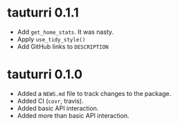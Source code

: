 # tauturri 0.1.1

- Add `get_home_stats`. It was nasty.
- Apply `use_tidy_style()`
- Add GitHub links to `DESCRIPTION`

# tauturri 0.1.0

* Added a `NEWS.md` file to track changes to the package.
* Added CI (`covr`, travis).
* Added basic API interaction.
* Added more than basic API interaction.
